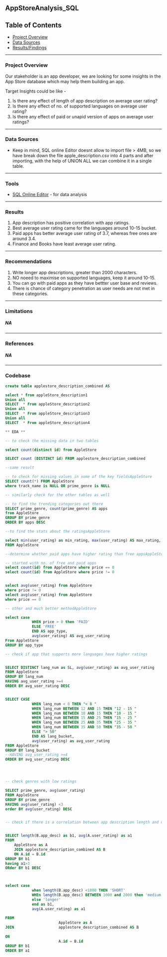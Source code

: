## AppStoreAnalysis_SQL

## Table of Contents

- [Project Overview](#project-overview)
- [Data Sources](#data-sources)
- [Results/Findings](#results)
---

### Project Overview

Our stakeholder is an app developer, we are looking for some insights in the App Store database which may help them building an app.

Target Insights could be like -
1. Is there any effect of length of app description on average user rating?
2. Is there any effect of no. of supported languages on average user rating?
3. Is there any effect of paid or unapid version of apps on average user ratings?

---

### Data Sources

- Keep in mind, SQL online Editor doesnt allow to import file > 4MB, so we have break down the file apple_description.csv into 4 parts and after importing, with the help of UNION ALL we can combine it in a single table.

---

### Tools 

- [SQL Online Editor](https://sqliteonline.com) - for data analysis
---
### Results

1. App description has positive correlation with app ratings.
2. Best average user rating came for the languages around 10-15 bucket.
3. Paid apps has better average user rating of 3.7, whereas free ones are around 3.4.
4. Finance and Books have least average user rating.

---
### Recommendations

1. Write longer app descriptions, greater than 2000 characters.
2. NO noeed to maximise on supported languages, keep it around 10-15.
3. You can go with paid apps as they have bettter user base and reviews.
4. There is chance of category penetration as user needs are not met in these categories.
---

### Limitations

##### NA
---
### References

##### NA
---
### Codebase

```SQL
create table applestore_description_combined AS

select * from appleStore_description1
Union all
SELECT	* From appleStore_description2
Union all
SELECT	* From appleStore_description3
Union all
SELECT	* From appleStore_description4

** EDA **

-- to check the missing data in two tables

select count(distinct id) from AppleStore

SELECT count (DISTINCT id) FROM applestore_description_combined

--same result 

-- to check for missing values in some of the key fieldsAppleStore
SELECT count(*) FROM AppleStore
where track_name is NULL OR prime_genre is NULL 

-- similarly check for the other tables as well

-- to find the trending categories out there
SELECT prime_genre, count(prime_genre) AS apps
from AppleStore 
GROUP BY prime_genre
ORDER BY apps DESC

--to find the stats about the ratingsAppleStore

select min(user_rating) as min_rating, max(user_rating) AS max_rating, avg(user_rating) As avg_rating
FROM AppleStore

--determine whether paid apps have higher rating than free appsAppleStore

-- started with no. of free and paid apps
select count(id) from AppleStore where price == 0
select count(id) from AppleStore where price != 0


select avg(user_rating) from AppleStore
where price != 0
select avg(user_rating) from AppleStore
where price == 0

-- other and much better methodAppleStore

select case 
			WHEN price > 0 then 'PAID'
			ELSE 'FREE'
            END AS app_type,
            avg(user_rating) AS avg_user_rating
From AppleStore
GROUP BY app_type

-- check if app that supports more languages have higher ratings 


SELECT DISTINCT lang_num as SL, avg(user_rating) as avg_user_rating 
FROM AppleStore
GROUP BY lang_num
HAVING avg_user_rating >=4
ORDER BY avg_user_rating DESC


SELECT CASE
			WHEN lang_num < 8 THEN "< 8 "
            WHEN lang_num BETWEEN 12 AND 15 THEN "12 - 15 "
            WHEN lang_num BETWEEN 10 AND 15 THEN "10 - 15 "
            WHEN lang_num BETWEEN 15 AND 25 THEN "15 - 25 "
            WHEN lang_num BETWEEN 25 AND 35 THEN "25 - 35 "
            WHEN lang_num BETWEEN 35 AND 50 THEN "35 - 50 "
            ELSE "> 50"
            END AS lang_bucket,
			avg(user_rating) as avg_user_rating 
FROM AppleStore
GROUP BY lang_bucket
--HAVING avg_user_rating >=4
ORDER BY avg_user_rating DESC




-- check genres with low ratings

SELECT prime_genre, avg(user_rating) 
FROM AppleStore
GROUP BY prime_genre 
HAVING avg(user_rating) <3
order BY avg(user_rating) DESC


-- check if there is a correlation between app description length and user ratingAppleStore


SELECT length(B.app_desc) as b1, avg(A.user_rating) as a1
FROM 
	AppleStore as A 
	JOIN applestore_description_combined AS B
	ON A.id = B.id 
GROUP BY b1
having a1>3
ORder BY b1 DESC



select case 
			when length(B.app_desc) <1000 THEN 'SHORT'
            WHEn length(B.app_desc) BETWEEN 1000 and 2000 then 'medium'
            else 'longer'
            end as b1,
            avg(A.user_rating) as a1
                        
FROM	
                        AppleStore as A
JOIN 					applestore_description_combined AS B
	
ON 
                        A.id = B.id 
GROUP BY b1
ORDER BY a1
